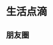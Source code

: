 # 生活点滴
## 朋友圈
<img _src="https://pcsdata.baidu.com/thumbnail/e9e1a597dh42f55e819b9cb17fe20b33?fid=1103391745831-16051585-1094219863360658&rt=pr&sign=FDTAER-yUdy3dSFZ0SVxtzShv1zcMqd-uPo5A1puH07nW5Bd2LGBVLrmiDg%3D&expires=48h&chkv=0&chkbd=0&chkpc=&dp-logid=8686956867446498795&dp-callid=0&time=1687683600&bus_no=26&size=c1600_u1600&quality=100&vuk=-&ft=video" :src="$withBase('/loading.jpg')" width="100%" />
<img _src="https://pcsdata.baidu.com/thumbnail/c647a8d1bu0d024bc958d4fa7301f57d?fid=1103391745831-16051585-1018611830385030&rt=pr&sign=FDTAER-yUdy3dSFZ0SVxtzShv1zcMqd-OxzEyWBXWD%2FW2c6R1MVEe67bil0%3D&expires=48h&chkv=0&chkbd=0&chkpc=&dp-logid=8686981261086877404&dp-callid=0&time=1687683600&bus_no=26&size=c1600_u1600&quality=100&vuk=-&ft=video" :src="$withBase('/loading.jpg')" width="49%" />
<img _src="https://pcsdata.baidu.com/thumbnail/cc4fae77bg7401be6acc2237574ff785?fid=1103391745831-16051585-765870224297653&rt=pr&sign=FDTAER-yUdy3dSFZ0SVxtzShv1zcMqd-AOnuwLoTwUc0%2FROmNSILmDqXfNo%3D&expires=48h&chkv=0&chkbd=0&chkpc=&dp-logid=8686981261086877404&dp-callid=0&time=1687683600&bus_no=26&size=c1600_u1600&quality=100&vuk=-&ft=video" :src="$withBase('/loading.jpg')" width="49%" />
<img _src="https://pcsdata.baidu.com/thumbnail/c38610c87g26796c29189660f0ffb36a?fid=1103391745831-16051585-688067474271203&rt=pr&sign=FDTAER-yUdy3dSFZ0SVxtzShv1zcMqd-XtpUFP7jygKoplWWSfpOPWUa6yM%3D&expires=48h&chkv=0&chkbd=0&chkpc=&dp-logid=8686981261086877404&dp-callid=0&time=1687683600&bus_no=26&size=c1600_u1600&quality=100&vuk=-&ft=video" :src="$withBase('/loading.jpg')" width="49%" />
<img _src="https://pcsdata.baidu.com/thumbnail/010fd8657m7e204f5054ad9264249e10?fid=1103391745831-16051585-683142131182630&rt=pr&sign=FDTAER-yUdy3dSFZ0SVxtzShv1zcMqd-Hi4iibp1fOqn0oxF3srPI6%2BtwVQ%3D&expires=48h&chkv=0&chkbd=0&chkpc=&dp-logid=8686981261086877404&dp-callid=0&time=1687683600&bus_no=26&size=c1600_u1600&quality=100&vuk=-&ft=video" :src="$withBase('/loading.jpg')" width="49%" />
<img _src="https://pcsdata.baidu.com/thumbnail/8f8170d4bv99d81bb39a6618c5d07bc2?fid=1103391745831-16051585-584775661889579&rt=pr&sign=FDTAER-yUdy3dSFZ0SVxtzShv1zcMqd-gD%2FyyM4umSthZ31FYA2puaqpCYA%3D&expires=48h&chkv=0&chkbd=0&chkpc=&dp-logid=8686981261086877404&dp-callid=0&time=1687683600&bus_no=26&size=c1600_u1600&quality=100&vuk=-&ft=video" :src="$withBase('/loading.jpg')" width="49%" />
<img _src="https://pcsdata.baidu.com/thumbnail/92e317a5egc64dbb27a81ae890b06ed0?fid=1103391745831-16051585-419548800870480&rt=pr&sign=FDTAER-yUdy3dSFZ0SVxtzShv1zcMqd-LCRGg7YRoNMP9z14rAz%2FdNhUQ6k%3D&expires=48h&chkv=0&chkbd=0&chkpc=&dp-logid=8686981261086877404&dp-callid=0&time=1687683600&bus_no=26&size=c1600_u1600&quality=100&vuk=-&ft=video" :src="$withBase('/loading.jpg')" width="49%" />
<img _src="https://pcsdata.baidu.com/thumbnail/870c723b1ua8a4a7330e9aea8f62de4d?fid=1103391745831-16051585-354578864098501&rt=pr&sign=FDTAER-yUdy3dSFZ0SVxtzShv1zcMqd-y3BaUbSPiCAi%2BdCewTAPhsfNUCY%3D&expires=48h&chkv=0&chkbd=0&chkpc=&dp-logid=8686981261086877404&dp-callid=0&time=1687683600&bus_no=26&size=c1600_u1600&quality=100&vuk=-&ft=video" :src="$withBase('/loading.jpg')" width="49%" />
<img _src="https://pcsdata.baidu.com/thumbnail/399337afcg823654f8949a0c7888f65f?fid=1103391745831-16051585-149750191341401&rt=pr&sign=FDTAER-yUdy3dSFZ0SVxtzShv1zcMqd-PQbFWqHpxT9jFO1OPQp6cJtf2xU%3D&expires=48h&chkv=0&chkbd=0&chkpc=&dp-logid=8686981261086877404&dp-callid=0&time=1687683600&bus_no=26&size=c1600_u1600&quality=100&vuk=-&ft=video" :src="$withBase('/loading.jpg')" width="49%" />
<img _src="https://pcsdata.baidu.com/thumbnail/6c65bdddci7d29fe03663690529503aa?fid=1103391745831-16051585-1110473139742724&rt=pr&sign=FDTAER-yUdy3dSFZ0SVxtzShv1zcMqd-WjaBR6HzB%2BNQ6UzAAnh2yTVA5SU%3D&expires=48h&chkv=0&chkbd=0&chkpc=&dp-logid=8687007772859369837&dp-callid=0&time=1687683600&bus_no=26&size=c1600_u1600&quality=100&vuk=-&ft=video" :src="$withBase('/loading.jpg')" width="49%" />
<img _src="https://pcsdata.baidu.com/thumbnail/7c560b7d4se2a68380177df6eede8567?fid=1103391745831-16051585-887683579046042&rt=pr&sign=FDTAER-yUdy3dSFZ0SVxtzShv1zcMqd-FITLtBxy4f3%2BP%2BZNRLPkgM%2FkKVA%3D&expires=48h&chkv=0&chkbd=0&chkpc=&dp-logid=8687007772859369837&dp-callid=0&time=1687683600&bus_no=26&size=c1600_u1600&quality=100&vuk=-&ft=video" :src="$withBase('/loading.jpg')" width="49%" />
<img _src="https://pcsdata.baidu.com/thumbnail/624476275jde4b629aab1117c12e84dd?fid=1103391745831-16051585-472764086484814&rt=pr&sign=FDTAER-yUdy3dSFZ0SVxtzShv1zcMqd-uqXT637WFmqLHQkQ1q7aKVbYXpI%3D&expires=48h&chkv=0&chkbd=0&chkpc=&dp-logid=8686956867446498795&dp-callid=0&time=1687683600&bus_no=26&size=c1600_u1600&quality=100&vuk=-&ft=video" :src="$withBase('/loading.jpg')" width="100%" />
<img _src="https://pcsdata.baidu.com/thumbnail/eb1863e8cn0e5a0b0898d2a6f930019c?fid=1103391745831-16051585-314397375654173&rt=pr&sign=FDTAER-yUdy3dSFZ0SVxtzShv1zcMqd-ZrQD8X9UZjwsfkaHsYNGoQXBSCA%3D&expires=48h&chkv=0&chkbd=0&chkpc=&dp-logid=8687007772859369837&dp-callid=0&time=1687683600&bus_no=26&size=c1600_u1600&quality=100&vuk=-&ft=video" :src="$withBase('/loading.jpg')" width="49%" />
<img _src="https://pcsdata.baidu.com/thumbnail/0276c80fcub2710564f79cf1c484aaa8?fid=1103391745831-16051585-432685918087429&rt=pr&sign=FDTAER-yUdy3dSFZ0SVxtzShv1zcMqd-nx7UDMPSTusE4b9fLSBNW9W23Us%3D&expires=48h&chkv=0&chkbd=0&chkpc=&dp-logid=8687007772859369837&dp-callid=0&time=1687683600&bus_no=26&size=c1600_u1600&quality=100&vuk=-&ft=video" :src="$withBase('/loading.jpg')" width="49%" />